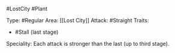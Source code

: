 #LostCity #Plant 

Type: #Regular 
Area: [[Lost City]]
Attack: #Straight
Traits:
- #Stall (last stage)

Speciality: Each attack is stronger than the last (up to third stage).